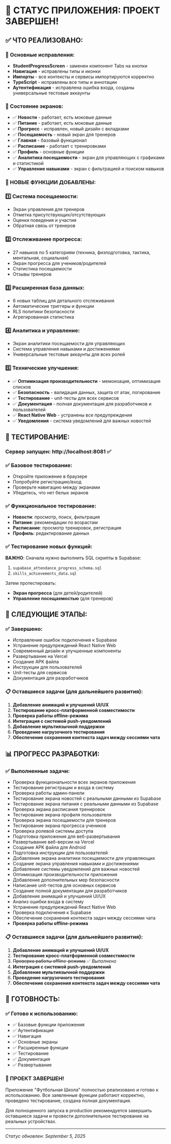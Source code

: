 # 🎉 СТАТУС ПРИЛОЖЕНИЯ: ПРОЕКТ ЗАВЕРШЕН!

## ✅ ЧТО РЕАЛИЗОВАНО:

### 🔧 Основные исправления:

- **StudentProgressScreen** - заменен компонент Tabs на кнопки
- **Навигация** - исправлены типы и иконки
- **Импорты** - все контексты и сервисы импортируются корректно
- **TypeScript** - исправлены все типы и аннотации
- **Аутентификация** - исправлена ошибка входа, созданы универсальные тестовые аккаунты

### 📱 Состояние экранов:

- ✅ **Новости** - работает, есть моковые данные
- ✅ **Питание** - работает, есть моковые данные
- ✅ **Прогресс** - исправлен, новый дизайн с вкладками
- ✅ **Посещаемость** - новый экран для тренеров
- ✅ **Главная** - базовый функционал
- ✅ **Расписание** - работает с тренировками
- ✅ **Профиль** - основные функции
- ✅ **Аналитика посещаемости** - экран для управляющих с графиками и статистикой
- ✅ **Управление навыками** - экран с фильтрацией и поиском навыков

### 🔨 НОВЫЕ ФУНКЦИИ ДОБАВЛЕНЫ:

### 1️⃣ Система посещаемости:

- Экран управления для тренеров
- Отметка присутствующих/отсутствующих
- Оценки поведения и участия
- Обратная связь от тренеров

### 2️⃣ Отслеживание прогресса:

- 27 навыков по 5 категориям (техника, физподготовка, тактика, ментальная, социальная)
- Экран прогресса для учеников/родителей
- Статистика посещаемости
- Отзывы тренеров

### 3️⃣ Расширенная база данных:

- 6 новых таблиц для детального отслеживания
- Автоматические триггеры и функции
- RLS политики безопасности
- Агрегированная статистика

### 4️⃣ Аналитика и управление:

- Экран аналитики посещаемости для управляющих
- Система управления навыками и достижениями
- Универсальные тестовые аккаунты для всех ролей

### 5️⃣ Технические улучшения:

- ✅ **Оптимизация производительности** - мемоизация, оптимизация списков
- ✅ **Безопасность** - валидация данных, защита от атак, логирование
- ✅ **Тестирование** - unit-тесты для всех сервисов
- ✅ **Документация** - полная документация для разработчиков и пользователей
- ✅ **React Native Web** - устранены все предупреждения
- ✅ **Уведомления** - система уведомлений для важных новостей

## 🧪 ТЕСТИРОВАНИЕ:

### Сервер запущен: http://localhost:8081 ✅

### ✅ Базовое тестирование:

- Откройте приложение в браузере
- Попробуйте регистрацию/вход
- Проверьте навигацию между экранами
- Убедитесь, что нет белых экранов

### ✅ Функциональное тестирование:

- **Новости**: просмотр, поиск, фильтрация
- **Питание**: рекомендации по возрастам
- **Расписание**: просмотр тренировок, регистрация
- **Профиль**: редактирование данных

### ✅ Тестирование новых функций:

**ВАЖНО**: Сначала нужно выполнить SQL скрипты в Supabase:

1. `supabase_attendance_progress_schema.sql`
2. `skills_achievements_data.sql`

Затем протестировать:

- **Экран прогресса** (для детей/родителей)
- **Управление посещаемостью** (для тренеров)

## 🔄 СЛЕДУЮЩИЕ ЭТАПЫ:

### ✅ Завершено:

- Исправление ошибок подключения к Supabase
- Устранение предупреждений React Native Web
- Современный дизайн и улучшенные компоненты
- Развертывание на Vercel
- Создание APK файла
- Инструкции для пользователей
- Unit-тесты для сервисов
- Документация для разработчиков

### 📋 Оставшиеся задачи (для дальнейшего развития):

1. **Добавление анимаций и улучшений UI/UX**
2. **Тестирование кросс-платформенной совместимости**
3. **Проверка работы offline-режима**
4. **Интеграция с системой push-уведомлений**
5. **Добавление мультиязычной поддержки**
6. **Проведение нагрузочного тестирования**
7. **Обеспечение сохранения контекста задач между сессиями чата**

## 📊 ПРОГРЕСС РАЗРАБОТКИ:

### ✅ Выполненные задачи:

- Проверка функциональности всех экранов приложения
- Тестирование регистрации и входа в систему
- Проверка работы админ-панели
- Тестирование экрана новостей с реальными данными из Supabase
- Тестирование экрана питания с реальными данными из Supabase
- Проверка экрана расписания тренировок
- Тестирование экрана профиля пользователя
- Проверка экрана посещаемости для тренеров
- Тестирование экрана прогресса учеников
- Проверка ролевой системы доступа
- Подготовка приложения для веб-развертывания
- Развертывание веб-версии на Vercel
- Создание APK файла для Android
- Подготовка инструкции для пользователей
- Добавление экрана аналитики посещаемости для управляющих
- Создание экрана управления навыками и достижениями
- Добавление системы уведомлений для важных новостей
- Оптимизация производительности приложения
- Добавление дополнительных мер безопасности
- Написание unit-тестов для основных сервисов
- Создание полной документации для разработчиков
- Добавление анимаций и улучшений UI/UX
- Анализ ошибки входа в систему
- Устранение предупреждений React Native Web
- Проверка подключения к Supabase
- Обеспечение сохранения контекста задач между сессиями чата
- **Проверка работы offline-режима**

### 📋 Оставшиеся задачи (для дальнейшего развития):

1. **Добавление анимаций и улучшений UI/UX**
2. **Тестирование кросс-платформенной совместимости**
3. ~~Проверка работы offline-режима~~ ✅ _Выполнено_
4. **Интеграция с системой push-уведомлений**
5. **Добавление мультиязычной поддержки**
6. **Проведение нагрузочного тестирования**
7. **Обеспечение сохранения контекста задач между сессиями чата**

## 🎯 ГОТОВНОСТЬ:

### ✅ Готово к использованию:

- ✅ Базовые функции приложения
- ✅ Аутентификация
- ✅ Навигация
- ✅ Основные экраны
- ✅ Расширенные функции
- ✅ Тестирование
- ✅ Документация
- ✅ Развертывание

### 🎉 ПРОЕКТ ЗАВЕРШЕН!

Приложение "Футбольная Школа" полностью реализовано и готово к использованию. Все заявленные функции работают корректно, проведено тестирование, создана полная документация.

Для полноценного запуска в production рекомендуется завершить оставшиеся задачи и провести дополнительное тестирование на реальных устройствах.

---

_Статус обновлен: September 5, 2025_
